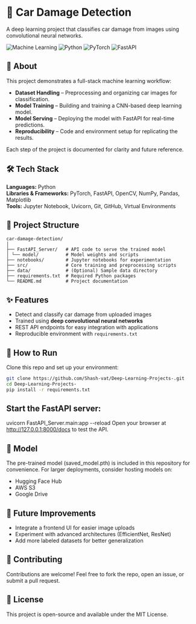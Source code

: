 # 🚗 Car Damage Detection

A deep learning project that classifies car damage from images using convolutional neural networks.

![Machine Learning](https://img.shields.io/badge/Machine-Learning-blue)
![Python](https://img.shields.io/badge/Python-3.8%2B-green)
![PyTorch](https://img.shields.io/badge/PyTorch-2.0-orange)
![FastAPI](https://img.shields.io/badge/FastAPI-0.100-teal)

## 📖 About

This project demonstrates a full-stack machine learning workflow:

- **Dataset Handling** – Preprocessing and organizing car images for classification.
- **Model Training** – Building and training a CNN-based deep learning model.
- **Model Serving** – Deploying the model with FastAPI for real-time predictions.
- **Reproducibility** – Code and environment setup for replicating the results.

Each step of the project is documented for clarity and future reference.

## 🛠 Tech Stack

**Languages:** Python  
**Libraries & Frameworks:** PyTorch, FastAPI, OpenCV, NumPy, Pandas, Matplotlib  
**Tools:** Jupyter Notebook, Uvicorn, Git, GitHub, Virtual Environments

## 📁 Project Structure
```
car-damage-detection/
│
├── FastAPI_Server/   # API code to serve the trained model
│ └── model/          # Model weights and scripts
├── notebooks/        # Jupyter notebooks for experimentation
├── src/              # Core training and preprocessing scripts
├── data/             # (Optional) Sample data directory
├── requirements.txt  # Required Python packages
└── README.md         # Project documentation
```

## ✨ Features

- Detect and classify car damage from uploaded images
- Trained using **deep convolutional neural networks**
- REST API endpoints for easy integration with applications
- Reproducible environment with `requirements.txt`

## 🚀 How to Run

Clone this repo and set up your environment:

```bash
git clone https://github.com/Shash-vat/Deep-Learning-Projects-.git
cd Deep-Learning-Projects-
pip install -r requirements.txt
```
## Start the FastAPI server:
uvicorn FastAPI_Server.main:app --reload
Open your browser at http://127.0.0.1:8000/docs to test the API.

## 🤖 Model
The pre-trained model (saved_model.pth) is included in this repository for convenience.
For larger deployments, consider hosting models on:
- Hugging Face Hub
- AWS S3
- Google Drive

## 🔮 Future Improvements
- Integrate a frontend UI for easier image uploads
- Experiment with advanced architectures (EfficientNet, ResNet)
- Add more labeled datasets for better generalization

## 🤝 Contributing
Contributions are welcome! Feel free to fork the repo, open an issue, or submit a pull request.

## 📄 License
This project is open-source and available under the MIT License.


